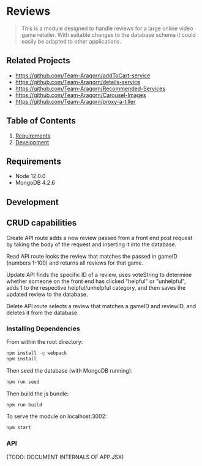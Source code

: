 # Reviews

> This is a module designed to handle reviews for a large online video game retailer. With suitable changes to the database schema it could easily be adapted to other applications.

## Related Projects

  - https://github.com/Team-Aragorn/addToCart-service
  - https://github.com/Team-Aragorn/details-service
  - https://github.com/Team-Aragorn/Recommended-Services
  - https://github.com/Team-Aragorn/Carousel-Images
  - https://github.com/Team-Aragorn/proxy-a-tiller

## Table of Contents


1. [Requirements](#requirements)
1. [Development](#development)

## Requirements

- Node 12.0.0
- MongoDB 4.2.6

## Development

## CRUD capabilities

Create API route adds a new review passed from a front end post request by taking the body of the request and inserting it into the database.

Read API route looks the review that matches the passed in gameID (numbers 1-100) and returns all reviews for that game.

Update API finds the specific ID of a review, uses voteString to determine whether someone on the front end has clicked "helpful" or "unhelpful", adds 1 to the respective helpful/unhelpful category, and then saves the updated review to the database.

Delete API route selects a review that matches a gameID and reviewID, and deletes it from the database.



### Installing Dependencies

From within the root directory:

```sh
npm install -g webpack
npm install
```

Then seed the database (with MongoDB running):

```sh
npm run seed
```

Then build the js bundle:

```sh
npm run build
```

To serve the module on localhost:3002:

```sh
npm start
```

### API

(TODO: DOCUMENT INTERNALS OF APP.JSX)
